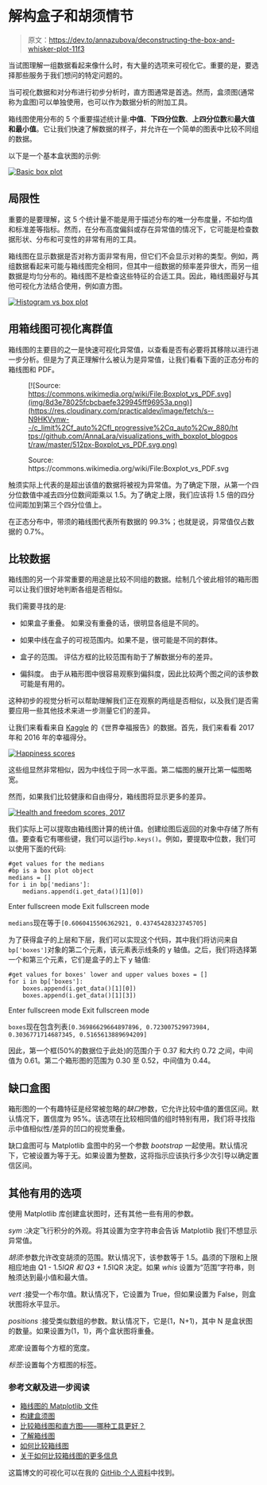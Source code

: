 # 解构盒子和胡须情节

> 原文：<https://dev.to/annazubova/deconstructing-the-box-and-whisker-plot-11f3>

当试图理解一组数据看起来像什么时，有大量的选项来可视化它。重要的是，要选择那些服务于我们想问的特定问题的。

当可视化数据和对分布进行初步分析时，直方图通常是首选。然而，盒须图(通常称为盒图)可以单独使用，也可以作为数据分析的附加工具。

箱线图使用分布的 5 个重要描述统计量:**中值**、**下四分位数**、**上四分位数**和**最大值和最小值**。它让我们快速了解数据的样子，并允许在一个简单的图表中比较不同组的数据。

以下是一个基本盒状图的示例:

[![Basic box plot](img/77569ab08178ca29303180778dc1b87c.png)](https://res.cloudinary.com/practicaldev/image/fetch/s--81npnXzE--/c_limit%2Cf_auto%2Cfl_progressive%2Cq_auto%2Cw_880/https://github.com/AnnaLara/visualizations_with_boxplot_blogpost/raw/master/basic_boxplot.png)

## 局限性

重要的是要理解，这 5 个统计量不能是用于描述分布的唯一分布度量，不如均值和标准差等指标。然而，在分布高度偏斜或存在异常值的情况下，它可能是检查数据形状、分布和可变性的非常有用的工具。

箱线图在显示数据是否对称方面非常有用，但它们不会显示对称的类型。例如，两组数据看起来可能与箱线图完全相同，但其中一组数据的频率差异很大，而另一组数据是均匀分布的。箱线图不是检查这些特征的合适工具。因此，箱线图最好与其他可视化方法结合使用，例如直方图。

[![Histogram vs box plot](img/9894ac929d699eac731a644c6d6c9b8d.png)](https://res.cloudinary.com/practicaldev/image/fetch/s--JEqYDnQN--/c_limit%2Cf_auto%2Cfl_progressive%2Cq_auto%2Cw_880/https://github.com/AnnaLara/visualizations_with_boxplot_blogpost/raw/master/hist_vs_box_1.png)

## 用箱线图可视化离群值

箱线图的主要目的之一是快速可视化异常值，以查看是否有必要将其移除以进行进一步分析。但是为了真正理解什么被认为是异常值，让我们看看下面的正态分布的箱线图和 PDF。

<figure>

[![Source: https://commons.wikimedia.org/wiki/File:Boxplot_vs_PDF.svg](img/8d3e78025fcbcbaefe329945ff96953a.png)](https://res.cloudinary.com/practicaldev/image/fetch/s--N9HKVynw--/c_limit%2Cf_auto%2Cfl_progressive%2Cq_auto%2Cw_880/https://github.com/AnnaLara/visualizations_with_boxplot_blogpost/raw/master/512px-Boxplot_vs_PDF.svg.png)

<figcaption>Source: https://commons.wikimedia.org/wiki/File:Boxplot_vs_PDF.svg</figcaption>

</figure>

触须实际上代表的是超出该值的数据将被视为异常值。为了确定下限，从第一个四分位数值中减去四分位数间距乘以 1.5。为了确定上限，我们应该将 1.5 倍的四分位间距加到第三个四分位值上。

在正态分布中，带须的箱线图代表所有数据的 99.3%；也就是说，异常值仅占数据的 0.7%。

## 比较数据

箱线图的另一个非常重要的用途是比较不同组的数据。绘制几个彼此相邻的箱形图可以让我们很好地判断各组是否相似。

我们需要寻找的是:

*   如果盒子重叠。
    如果没有重叠的话，很明显各组是不同的。

*   如果中线在盒子的可视范围内。如果不是，很可能是不同的群体。

*   盒子的范围。
    评估方框的比较范围有助于了解数据分布的差异。

*   偏斜度。
    由于从箱形图中很容易观察到偏斜度，因此比较两个图之间的该参数可能是有用的。

这种初步的视觉分析可以帮助理解我们正在观察的两组是否相似，以及我们是否需要应用一些其他技术来进一步测量它们的差异。

让我们来看看来自 [Kaggle](https://www.kaggle.com/unsdsn/world-happiness) 的《世界幸福报告》的数据。首先，我们来看看 2017 年和 2016 年的幸福得分。

[![Happiness scores](img/576b922b4fe059a3b691bd552323f991.png)](https://res.cloudinary.com/practicaldev/image/fetch/s--g3m19PQB--/c_limit%2Cf_auto%2Cfl_progressive%2Cq_auto%2Cw_880/https://github.com/AnnaLara/visualizations_with_boxplot_blogpost/raw/master/happiness_2017_2016.png)

这些组显然非常相似，因为中线位于同一水平面。第二幅图的展开比第一幅图略宽。

然而，如果我们比较健康和自由得分，箱线图将显示更多的差异。

[![Health and freedom scores, 2017](img/e1e0b6577864ddfc0e53d1eb425196c8.png)](https://res.cloudinary.com/practicaldev/image/fetch/s--Zg8sUtEZ--/c_limit%2Cf_auto%2Cfl_progressive%2Cq_auto%2Cw_880/https://github.com/AnnaLara/visualizations_with_boxplot_blogpost/raw/master/health_freedom_2017.png)

我们实际上可以提取由箱线图计算的统计值。创建绘图后返回的对象中存储了所有值。要查看它有哪些键，我们可以运行`bp.keys()`。例如，要提取中位数，我们可以使用下面的代码:

```
#get values for the medians
#bp is a box plot object 
medians = []
for i in bp['medians']:
    medians.append(i.get_data()[1][0]) 
```

Enter fullscreen mode Exit fullscreen mode

`medians`现在等于`[0.6060415506362921, 0.43745428323745705]`

为了获得盒子的上层和下层，我们可以实现这个代码，其中我们将访问来自`bp['boxes']`对象的第二个元素，该元素表示线条的 y 轴值。之后，我们将选择第一个和第三个元素，它们是盒子的上下 y 轴值:

```
#get values for boxes' lower and upper values boxes = []
for i in bp['boxes']:
    boxes.append(i.get_data()[1][0])
    boxes.append(i.get_data()[1][3]) 
```

Enter fullscreen mode Exit fullscreen mode

`boxes`现在包含列表`[0.36986629664897896, 0.723007529973984, 0.3036771714687345, 0.5165613889694209]`

因此，第一个框(50%的数据位于此处)的范围介于 0.37 和大约 0.72 之间，中间值为 0.61。第二个箱形图的范围为 0.30 至 0.52，中间值为 0.44。

## 缺口盒图

箱形图的一个有趣特征是经常被忽略的*缺口*参数，它允许比较中值的置信区间。默认情况下，置信度为 95%。该选项在比较相同值的组时特别有用，我们将寻找指示中值相似性/差异的凹口的视觉重叠。

缺口盒图可与 Matplotlib 盒图中的另一个参数 *bootstrap* 一起使用。默认情况下，它被设置为等于无。如果设置为整数，这将指示应该执行多少次引导以确定置信区间。

## 其他有用的选项

使用 Matplotlib 库创建盒状图时，还有其他一些有用的参数。

*sym* :决定飞行积分的外观。将其设置为空字符串会告诉 Matplotlib 我们不想显示异常值。

*胡须*:参数允许改变胡须的范围。默认情况下，该参数等于 1.5。晶须的下限和上限相应地由 Q1 - 1.5*IQR 和 Q3 + 1.5*IQR 决定。如果 *whis* 设置为“范围”字符串，则触须达到最小值和最大值。

*vert* :接受一个布尔值。默认情况下，它设置为 True，但如果设置为 False，则盒状图将水平显示。

*positions* :接受类似数组的参数。默认情况下，它是(1，N+1)，其中 N 是盒状图的数量。如果设置为(1，1)，两个盒状图将重叠。

*宽度*:设置每个方框的宽度。

*标签*:设置每个方框图的标签。

### 参考文献及进一步阅读

*   [箱线图的 Matplotlib 文件](https://matplotlib.org/api/_as_gen/matplotlib.pyplot.boxplot.html?highlight=boxplot#matplotlib.pyplot.boxplot)
*   [构建盒须图](https://www150.statcan.gc.ca/n1/edu/power-pouvoir/ch12/5214889-eng.html)
*   [比较箱线图和直方图——哪种工具更好？](https://www.brighthubpm.com/six-sigma/58254-box-plots-vs-histograms-in-project-management/)
*   [了解箱线图](https://towardsdatascience.com/understanding-boxplots-5e2df7bcbd51)
*   [如何比较箱线图](https://blog.bioturing.com/2018/05/22/how-to-compare-box-plots/)
*   [关于如何比较箱线图的更多信息](https://blog.bioturing.com/2018/05/22/more-on-how-to-compare-box-plots/)

这篇博文的可视化可以在我的 [GitHib 个人资料](https://github.com/AnnaLara/visualizations_with_boxplot_blogpost)中找到。